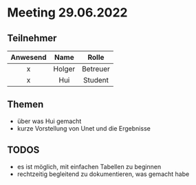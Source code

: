 # Meeting 29.06.2022

## Teilnehmer

**Anwesend**|**Name**|**Rolle**
:-----:|:-----:|:-----:
x|Holger|Betreuer
x|Hui|Student

## Themen
 - über was Hui gemacht
 - kurze Vorstellung von Unet und die Ergebnisse

## TODOS
 - es ist möglich, mit einfachen Tabellen zu beginnen
 - rechtzeitig begleitend zu dokumentieren, was gemacht habe
